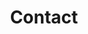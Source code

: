 ---
templateKey: contact-page
path: /en/contact
title: Contact
language: en
name: Franziska Harnisch
address: Atelier 2OG, Am Krögel 2, 10179 Berlin
website: www.franziskaharnisch.de
email: Email
instagram: 
    - text: Instagram
      link: https://www.instagram.com/franziska.harnisch/
input: to join the newsletter enter your email here
button: submit
confirmation: Thank you for submitting our newsletter
errorMessage: Please add a valid email address
agreeMessage: Please accept our terms and conditions
---